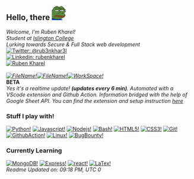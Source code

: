
## Hello, there ![hi](https://raw.githubusercontent.com/rubenkharel/rubenkharel.github.io/master/namaskaram-mini.gif)
*Welcome, I'm Ruben Kharel!* <br />
*Student at [Islington College](https://islington.edu.np)* <br />
*Lurking towards Secure & Full Stack web development* <br />
[![Twitter: @rub3nkhar3l](https://img.shields.io/twitter/follow/rub3nkhar3l?style=social)](https://twitter.com/rub3nkhar3l) <br />
[![Linkedin: rubenkharel](https://img.shields.io/badge/-rubenkharel-blue?style=flat-square&logo=Linkedin&logoColor=white&link=https://www.linkedin.com/in/rubenkharel/)](https://www.linkedin.com/in/rubenkharel/) <br />
[![Ruben Kharel](https://img.shields.io/github/followers/rubenkharel?label=follow&style=social)](https://github.com/rubenkharel) <br /> <br />
*[![FileName!](https://raster.shields.io/badge/Seen_1hrs_and20_min_ago_editing--green?style=for-the-badge&color=red)](https://github.com/rubenkharel)[![FileName!](https://raster.shields.io/badge/-grab.py-yellow?style=for-the-badge&logoColor=red&color=white&logo=canonical)](https://github.com/rubenkharel)[![WorkSpace!](https://raster.shields.io/badge/VScode-teliFlix_grab-blue?style=for-the-badge&logo=visual-studio-code)](https://github.com/rubenkharel)*
<br />
**BETA** <br />
*Yes it's a realtime update! **(updates every 6 min)**. Automated with a VScode extension and Github Action. Information bridged with the help of Google Sheet API. You can find the extension and setup instruction [here](https://github.com/rubenkharel/README-VSCODE-Automation)*
### Stuff I play with!
[
![Python!](https://raster.shields.io/badge/Python--blue?style=for-the-badge&logo=python)](https://github.com/rubenkharel) 
[![Javascript!](https://raster.shields.io/badge/javascript--yellow?style=for-the-badge&logo=javascript)](https://github.com/rubenkharel) 
[![Nodejs!](https://raster.shields.io/badge/Node.js--yelloorange?style=for-the-badge&logoColor=green&logo=node.js)](https://github.com/rubenkharel) 
[![Bash!](https://raster.shields.io/badge/Bash--brightgreen?style=for-the-badge&logoColor=Green&logo=gnu-bash)](https://github.com/rubenkharel) 
[![HTML5!](https://raster.shields.io/badge/HTML5--critical?style=for-the-badge&logoColor=orange&logo=html5)](https://github.com/rubenkharel) 
[![CSS3!](https://raster.shields.io/badge/CSS3--green?style=for-the-badge&logo=css3)](https://github.com/rubenkharel) 
[![Git!](https://raster.shields.io/badge/Git--critical?style=for-the-badge&logoColor=orange&logo=git)](https://github.com/rubenkharel) 
[![GithubAction!](https://raster.shields.io/badge/Github_actions--9fc?style=for-the-badge&logoColor=deepskyblue&logo=github-actions)](https://github.com/rubenkharel) 
[![Linux!](https://raster.shields.io/badge/Linux--green?style=for-the-badge&logoColor=white&logo=linux)](https://github.com/rubenkharel) 
[![BugBounty!](https://raster.shields.io/badge/Bug_Bounty--green?style=for-the-badge&logo=hackerone)](https://github.com/rubenkharel) 
### Currently Learning <br />
[![MongoDB!](https://raster.shields.io/badge/mongo_db--lightgreen?style=for-the-badge&logoColor=lightgreen&logo=mongodb)](https://github.com/rubenkharel) 
[![Express!](https://raster.shields.io/badge/Express--red?style=for-the-badge&logoColor=red&logo=npm)](https://github.com/rubenkharel) 
[![react!](https://raster.shields.io/badge/react--9cf?style=for-the-badge&logo=react)](https://github.com/rubenkharel) 
[![LaTex!](https://raster.shields.io/badge/LaTex--9cf?style=for-the-badge&logo=latex)](https://github.com/rubenkharel) 
<br />
*Readme Updated on: 09:18 PM, UTC 0*
